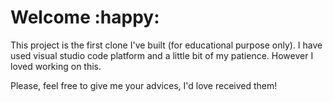 # Welcome :happy:

This project  is the first clone I've built (for educational purpose only). I have used visual studio code platform and a little bit of my patience. However I loved working on  this.



Please, feel free to give me your advices, I'd love received them! 



